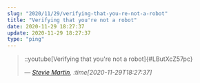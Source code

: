 ```yaml
---
slug: "2020/11/29/verifying-that-you-re-not-a-robot"
title: "Verifying that you're not a robot"
date: 2020-11-29 18:27:37
update: 2020-11-29 18:27:37
type: "ping"
---
```


> ::youtube[Verifying that you're not a robot]{#LButXcZ57pc}
>
> <cite>&mdash; [Stevie Martin](https://www.youtube.com/watch?v=LButXcZ57pc), :time[2020-11-29T18:27:37]</cite>
